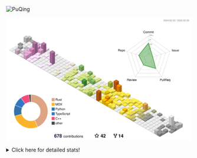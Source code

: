 ![PuQing](https://user-images.githubusercontent.com/27223114/171565019-9a56fae6-b08b-421f-99db-7e830da42371.png)

![](./profile-3d-contrib/profile-season-animate.svg)

<details>
<summary>Click here for detailed stats!</summary>

<!--START_SECTION:waka-->
![Lines of code](https://img.shields.io/badge/From%20Hello%20World%20I%27ve%20Written-1.8%20million%20lines%20of%20code-blue)

**🐱 My GitHub Data** 

> 📦 432.2 kB Used in GitHub's Storage 
 > 
> 🏆 85 Contributions in the Year 2025
 > 
> 🚫 Not Opted to Hire
 > 
> 📜 40 Public Repositories 
 > 
> 🔑 33 Private Repositories 
 > 
**I'm an Early 🐤** 

```text
🌞 Morning                817 commits         ██░░░░░░░░░░░░░░░░░░░░░░░   08.72 % 
🌆 Daytime                4208 commits        ███████████░░░░░░░░░░░░░░   44.89 % 
🌃 Evening                2150 commits        ██████░░░░░░░░░░░░░░░░░░░   22.94 % 
🌙 Night                  2198 commits        ██████░░░░░░░░░░░░░░░░░░░   23.45 % 
```


📊 **This Week I Spent My Time On** 

```text
💬 Programming Languages: 
CLI                      7 hrs 18 mins       ██████░░░░░░░░░░░░░░░░░░░   22.15 % 
Python                   5 hrs 56 mins       ████░░░░░░░░░░░░░░░░░░░░░   17.97 % 
C++                      3 hrs 48 mins       ███░░░░░░░░░░░░░░░░░░░░░░   11.54 % 
Reading Paper            3 hrs 9 mins        ██░░░░░░░░░░░░░░░░░░░░░░░   09.58 % 
Music                    2 hrs 56 mins       ██░░░░░░░░░░░░░░░░░░░░░░░   08.89 % 

🔥 Editors: 
VS Code                  13 hrs 50 mins      ██████████░░░░░░░░░░░░░░░   41.90 % 
Ghostty                  7 hrs 18 mins       ██████░░░░░░░░░░░░░░░░░░░   22.15 % 
Zotero                   3 hrs 9 mins        ██░░░░░░░░░░░░░░░░░░░░░░░   09.58 % 
NetEaseMusic             2 hrs 56 mins       ██░░░░░░░░░░░░░░░░░░░░░░░   08.89 % 
Telegram                 2 hrs               ██░░░░░░░░░░░░░░░░░░░░░░░   06.09 % 

💻 Operating System: 
Mac                      19 hrs 11 mins      ███████████████░░░░░░░░░░   58.12 % 
Linux                    9 hrs 19 mins       ███████░░░░░░░░░░░░░░░░░░   28.23 % 
WSL                      4 hrs 30 mins       ███░░░░░░░░░░░░░░░░░░░░░░   13.64 % 
```


<!--END_SECTION:waka-->
</details>
